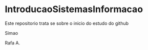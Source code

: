 # IntroducaoSistemasInformacao

Este repositorio trata se sobre o inicio do estudo do github

Simao

Rafa A.
